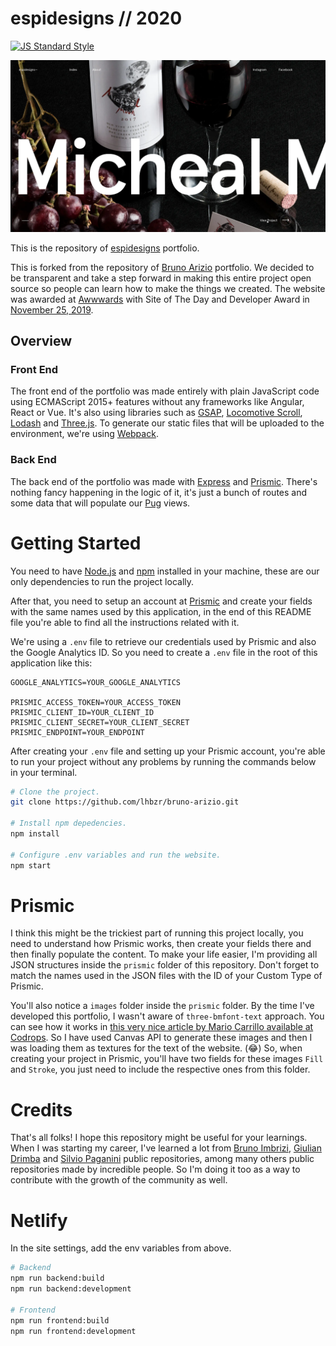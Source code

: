 # espidesigns // 2020

[![JS Standard Style](https://img.shields.io/badge/code%20style-standard-brightgreen.svg?style=flat-square)](http://standardjs.com/)

[![Screenshot of Website](espidesigns-screenshot.png)](https://www.espidesigns.com/)

This is the repository of [espidesigns](https://www.espidesigns.com/) portfolio. 

This is forked from the repository of [Bruno Arizio](http://brunoarizio.com/) portfolio. We decided to be transparent and take a step forward in making this entire project open source so people can learn how to make the things we created. The website was awarded at [Awwwards](https://www.awwwards.com/) with Site of The Day and Developer Award in [November 25, 2019](https://www.awwwards.com/sites/bruno-arizio-portfolio).

## Overview

### Front End

The front end of the portfolio was made entirely with plain JavaScript code using ECMAScript 2015+ features without any frameworks like Angular, React or Vue. It's also using libraries such as [GSAP](https://greensock.com/), [Locomotive Scroll](https://locomotivemtl.github.io/locomotive-scroll), [Lodash](https://lodash.com/) and [Three.js](https://threejs.org/). To generate our static files that will be uploaded to the environment, we're using [Webpack](https://webpack.js.org/).

### Back End

The back end of the portfolio was made with [Express](https://expressjs.com/) and [Prismic](https://prismic.io/). There's nothing fancy happening in the logic of it, it's just a bunch of routes and some data that will populate our [Pug](https://pugjs.org/api/getting-started.html) views.

# Getting Started

You need to have [Node.js](https://nodejs.org/en/) and [npm](https://www.npmjs.com/) installed in your machine, these are our only dependencies to run the project locally.

After that, you need to setup an account at [Prismic](https://prismic.io/) and create your fields with the same names used by this application, in the end of this README file you're able to find all the instructions related with it.

We're using a `.env` file to retrieve our credentials used by Prismic and also the Google Analytics ID. So you need to create a `.env` file in the root of this application like this:

```
GOOGLE_ANALYTICS=YOUR_GOOGLE_ANALYTICS

PRISMIC_ACCESS_TOKEN=YOUR_ACCESS_TOKEN
PRISMIC_CLIENT_ID=YOUR_CLIENT_ID
PRISMIC_CLIENT_SECRET=YOUR_CLIENT_SECRET
PRISMIC_ENDPOINT=YOUR_ENDPOINT
```

After creating your `.env` file and setting up your Prismic account, you're able to run your project without any problems by running the commands below in your terminal.

```sh
# Clone the project.
git clone https://github.com/lhbzr/bruno-arizio.git

# Install npm depedencies.
npm install

# Configure .env variables and run the website.
npm start
```

# Prismic

I think this might be the trickiest part of running this project locally, you need to understand how Prismic works, then create your fields there and then finally populate the content. To make your life easier, I'm providing all JSON structures inside the `prismic` folder of this repository. Don't forget to match the names used in the JSON files with the ID of your Custom Type of Prismic.

You'll also notice a `images` folder inside the `prismic` folder. By the time I've developed this portfolio, I wasn't aware of `three-bmfont-text` approach. You can see how it works in [this very nice article by Mario Carrillo available at Codrops](https://tympanus.net/codrops/2019/10/10/create-text-in-three-js-with-three-bmfont-text/). So I have used Canvas API to generate these images and then I was loading them as textures for the text of the website. (😂) So, when creating your project in Prismic, you'll have two fields for these images `Fill` and `Stroke`, you just need to include the respective ones from this folder.

# Credits

That's all folks! I hope this repository might be useful for your learnings. When I was starting my career, I've learned a lot from [Bruno Imbrizi](https://github.com/brunoimbrizi/), [Giulian Drimba](https://github.com/giuliandrimba) and [Silvio Paganini](https://github.com/silviopaganini) public repositories, among many others public repositories made by incredible people. So I'm doing it too as a way to contribute with the growth of the community as well.

# Netlify

In the site settings, add the env variables from above.


```sh
# Backend 
npm run backend:build
npm run backend:development

# Frontend
npm run frontend:build
npm run frontend:development
```

